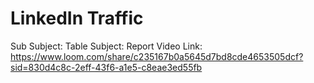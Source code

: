 # LinkedIn Traffic

Sub Subject: Table
Subject: Report
Video Link: https://www.loom.com/share/c235167b0a5645d7bd8cde4653505dcf?sid=830d4c8c-2eff-43f6-a1e5-c8eae3ed55fb